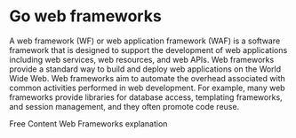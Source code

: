 # Go web frameworks
A web framework (WF) or web application framework (WAF) is a software framework that is designed to support the development of web applications including web services, web resources, and web APIs. Web frameworks provide a standard way to build and deploy web applications on the World Wide Web. Web frameworks aim to automate the overhead associated with common activities performed in web development. For example, many web frameworks provide libraries for database access, templating frameworks, and session management, and they often promote code reuse.

<ResourceGroupTitle>Free Content</ResourceGroupTitle>
<BadgeLink colorScheme='blue' badgeText='Web Frameworks explanation' href='https://en.wikipedia.org/wiki/Web_framework'>Web Frameworks explanation</BadgeLink>
